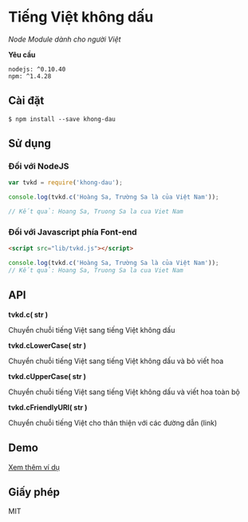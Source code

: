 # Tiếng Việt không dấu

_Node Module dành cho người Việt_

**Yêu cầu**

```
nodejs: ^0.10.40
npm: ^1.4.28
```

## Cài đặt

```shell
$ npm install --save khong-dau
```

## Sử dụng

### Đối với NodeJS

```javascript
var tvkd = require('khong-dau');

console.log(tvkd.c('Hoàng Sa, Trường Sa là của Việt Nam'));

// Kết quả: Hoang Sa, Truong Sa la cua Viet Nam
```

### Đối với Javascript phía Font-end

```html
<script src="lib/tvkd.js"></script>
```

```js
console.log(tvkd.c('Hoàng Sa, Trường Sa là của Việt Nam'));
// Kết quả: Hoang Sa, Truong Sa la cua Viet Nam
```

## API

**tvkd.c( str )**

Chuyển chuỗi tiếng Việt sang tiếng Việt không dấu

**tvkd.cLowerCase( str )**

Chuyển chuỗi tiếng Việt sang tiếng Việt không dấu và bỏ viết hoa

**tvkd.cUpperCase( str )**

Chuyển chuỗi tiếng Việt sang tiếng Việt không dấu và viết hoa toàn bộ

**tvkd.cFriendlyURI( str )**

Chuyển chuỗi tiếng Việt cho thân thiện với các đường dẫn (link)

## Demo

[Xem thêm ví dụ](./demo.js)

## Giấy phép

MIT